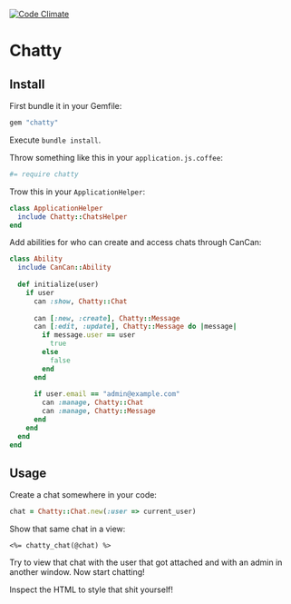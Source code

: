 [![Code Climate](https://codeclimate.com/github/kaspernj/chatty.png)](https://codeclimate.com/github/kaspernj/chatty)

# Chatty

## Install

First bundle it in your Gemfile:
```ruby
gem "chatty"
```

Execute `bundle install`.

Throw something like this in your `application.js.coffee`:
```coffeescript
#= require chatty
```

Trow this in your `ApplicationHelper`:
```ruby
class ApplicationHelper
  include Chatty::ChatsHelper
end
```

Add abilities for who can create and access chats through CanCan:
```ruby
class Ability
  include CanCan::Ability
  
  def initialize(user)
    if user
      can :show, Chatty::Chat
      
      can [:new, :create], Chatty::Message
      can [:edit, :update], Chatty::Message do |message|
        if message.user == user
          true
        else
          false
        end
      end
      
      if user.email == "admin@example.com"
        can :manage, Chatty::Chat
        can :manage, Chatty::Message
      end
    end
  end
end
```

## Usage
Create a chat somewhere in your code:
```ruby
chat = Chatty::Chat.new(:user => current_user)
```

Show that same chat in a view:
```erb
<%= chatty_chat(@chat) %>
```

Try to view that chat with the user that got attached and with an admin in another window. Now start chatting!

Inspect the HTML to style that shit yourself!

